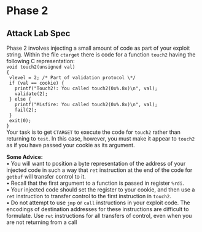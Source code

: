 # Phase 2

## Attack Lab Spec

Phase 2 involves injecting a small amount of code as part of your exploit string.
Within the file `ctarget` there is code for a function `touch2` having the following C representation:  
`void touch2(unsigned val)                              `   
`{                                                      `  
`  vlevel = 2; /* Part of validation protocol \*/         `  
`  if (val == cookie) {                                   `  
`    printf("Touch2!: You called touch2(0x%.8x)\n", val); `  
`    validate(2);                                         `  
`  } else {                                               `  
`    printf("Misfire: You called touch2(0x%.8x)\n", val); `  
`    fail(2);                                             `  
`  }                                                      `  
`  exit(0);                                               `  
`}                                                      `  
Your task is to get `CTARGET` to execute the code for `touch2` rather than returning to `test`. In this case,
however, you must make it appear to `touch2` as if you have passed your cookie as its argument.  

**Some Advice:**  
• You will want to position a byte representation of the address of your injected code in such a way that `ret` instruction at the end of the code for `getbuf` will transfer control to it.  
• Recall that the first argument to a function is passed in register `%rdi`.  
• Your injected code should set the register to your cookie, and then use a `ret` instruction to transfer control to the first instruction in `touch2`.  
• Do not attempt to use `jmp` or `call` instructions in your exploit code. The encodings of destination addresses for these instructions are difficult to formulate. Use `ret` instructions for all transfers of 
control, even when you are not returning from a call
